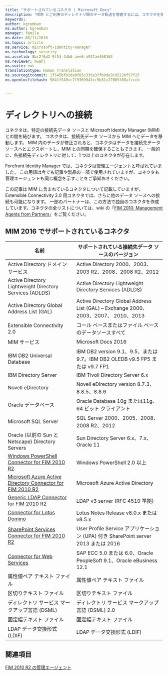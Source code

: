```yaml
---
title: "サポートされているコネクタ | Microsoft Docs"
description: "MIM とご利用のディレクトリ間のデータ転送を管理するには、コネクタを使用します。"
keywords: 
author: kgremban
ms.author: kgremban
manager: femila
ms.date: 08/11/2016
ms.topic: article
ms.service: microsoft-identity-manager
ms.technology: security
ms.assetid: 8bc2f6d2-9f53-4db6-aee6-a937ae468163
ms.reviewer: mwahl
ms.suite: ems
translationtype: Human Translation
ms.sourcegitcommit: 1f545bfb2da0f65c335e37fb9de9c9522bf57f25
ms.openlocfilehash: 5841f549cc7f9369943cc5b31c27005f89afcccb


---
```


# <a name="connect-to-your-directories"></a>ディレクトリへの接続

コネクタは、特定の接続先データ ソースと Microsoft Identity Manager (MIM) との間を結びます。 コネクタは、接続先データ ソースから MIM へとデータを移動します。 MIM 内のデータが修正されると、コネクタはデータを接続先データ ソースへとエクスポートし、MIM との同期を確保することもできます。 一般的に、各接続先ディレクトリに対して、1 つ以上のコネクタが存在します。

Forefront Identity Manager では、コネクタは管理エージェントと呼ばれていました。 この用語は今でも記事や製品の一部で使用されていますが、コネクタも管理エージェントも同じ概念を示すことをご承知おきください。

この記事は MIM に含まれているコネクタについて記載していますが、Extensible Connectivity 2.0 用コネクタでは、さらに他のデータ ソースへの接続も可能になります。 一部のパートナーは、この方法で独自のコネクタを作成しています。コネクタの全リストについては、wiki の「[FIM 2010: Management Agents from Partners](http://social.technet.microsoft.com/wiki/contents/articles/1589.fim-2010-management-agents-from-partners.aspx)」をご覧ください。

## <a name="supported-connectors-in-mim-2016"></a>MIM 2016 でサポートされているコネクタ

| 名前 | サポートされている接続先データ ソースのバージョン |
| ---- | ----------------------------------------------- |
| Active Directory ドメイン サービス | Active Directory 2000、2003、2003 R2、2008、2008 R2、2012 |
| Active Directory Lightweight Directory Services (ADLDS) | Active Directory Lightweight Directory Services (ADLDS) |
| Active Directory Global Address List (GAL) | Active Directory Global Address List (GAL) – Exchange 2000、2003、2007、 2010、2013 |
| Extensible Connectivity 2.0 | コール ベースまたはファイル ベースのデータソースすべて |
| MIM サービス | Microsoft Docs 2016 |
| IBM DB2 Universal Database | IBM DB2 version 9.1、9.5、または9.7。IBM DB2 OLEDB v9.5 FP5 または v9.7 FP1 |
| IBM Directory Server | IBM Tivoli Directory Server 6.x |
| Novell eDirectory | Novell eDirectory version 8.7.3、8.8.5、8.8.6 |
| Oracle データベース | Oracle Database 10g または11g、64 ビット クライアント |
| Microsoft SQL Server | SQL Server 2000、2005、2008、2008 R2、2012 |
| Oracle (以前の Sun と Netscape) Directory Servers | Sun Directory Server 6.x、7.x、Oracle 11 |
| [Windows PowerShell Connector for FIM 2010 R2](https://msdn.microsoft.com/en-us/library/dn640417.aspx) | Windows PowerShell 2.0 以上 |
| [Microsoft Azure Active Directory Connector for FIM 2010 R2](https://msdn.microsoft.com/en-us/library/dn511001.aspx) | Microsoft Azure Active Directory |
| [Generic LDAP Connector for FIM 2010 R2](https://msdn.microsoft.com/en-us/library/dn510997.aspx) | LDAP v3 server (RFC 4510 準拠) |
| [Connector for Lotus Domino](https://msdn.microsoft.com/en-us/library/hh859750.aspx) | Lotus Notes Release v8.0.x または v8.5.x |
| [SharePoint Services Connector for FIM 2010 R2](https://msdn.microsoft.com/en-us/library/dn511003.aspx) | User Profile Service アプリケーション (UPA) 付き SharePoint server 2013 または 2016 |
| [Connector for Web Services](https://www.microsoft.com/en-us/download/details.aspx?id=51495) | SAP ECC 5.0 または 6.0、Oracle PeopleSoft 9.1、Oracle eBusiness 12.1 |
| 属性値ペア テキスト ファイル | 属性値ペア テキスト ファイル |
| 区切りテキスト ファイル | 区切りテキスト ファイル |
| ディレクトリ サービス マークアップ言語 (DSML) | ディレクトリ サービス マークアップ言語 (DSML) 2.0 |
| 固定幅テキスト ファイル | 固定幅テキスト ファイル |
| LDAP データ交換形式 (LDIF) | LDAP データ交換形式 (LDIF) |

## <a name="related-topics"></a>関連項目

[FIM 2010 R2 の管理エージェント](https://technet.microsoft.com/library/jj133885.aspx)



<!--HONumber=Nov16_HO2-->


